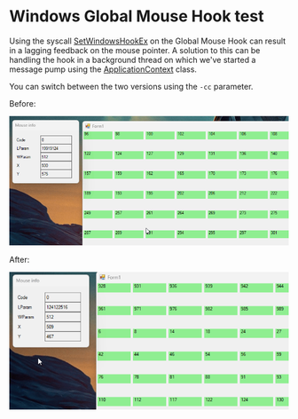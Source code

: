 # Windows Global Mouse Hook test

Using the syscall [SetWindowsHookEx](https://learn.microsoft.com/en-us/windows/win32/api/winuser/nf-winuser-setwindowshookexa) on the Global Mouse Hook can result in a lagging feedback on the mouse pointer. A solution to this can be handling the hook in a background thread on which we've started a message pump using the [ApplicationContext](https://learn.microsoft.com/en-us/dotnet/api/system.windows.forms.applicationcontext?redirectedfrom=MSDN&view=netframework-4.8) class.

You can switch between the two versions using the `-cc` parameter.

Before:

![before](./img/Mouse_Hook_lagging.gif)

After:

![before](./img/Mouse_Hook_fluid.gif)
